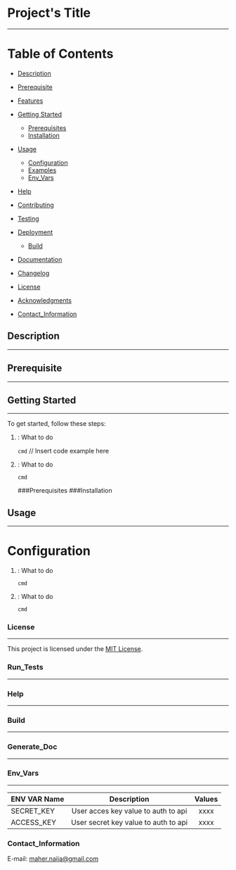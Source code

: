 # Project's Title
---

# Table of Contents
- [Description](#description)
- [Prerequisite](#Prerequisites)
- [Features](#features)
- [Getting Started](#getting-started)
  - [Prerequisites](#prerequisites)
  - [Installation](#installation)
- [Usage](#usage)
  - [Configuration](#configuration)
  - [Examples](#examples)
  - [Env_Vars](#Env_Vars)
- [Help](#Help)
- [Contributing](#contributing)
- [Testing](#testing)
  
- [Deployment](#deployment)
   - [Build](#Build)
- [Documentation](#documentation)
- [Changelog](#changelog)
- [License](#license)
- [Acknowledgments](#acknowledgments)
- [Contact_Information](#Contact_Information)

## Description
---

##  Prerequisite
---

## Getting Started
---
To get started, follow these steps:
1. : What to do
   
   `cmd`
   // Insert code example here
   
3. : What to do
   
   `cmd`

   ###Prerequisites
   ###Installation

## Usage
---
# Configuration
1. : What to do
   
   `cmd`

3. : What to do

   `cmd`
   
### License
---
This project is licensed under the [MIT License](LICENSE).

### Run_Tests
---


### Help
---


 
### Build
---

### Generate_Doc
---



### Env_Vars
---



| ENV VAR Name | Description | Values | 
|--------------|:-----------:|:------:|
|  SECRET_KEY         |    User acces key value to auth to api |xxxx
|  ACCESS_KEY         |    User secret key value to auth to api|xxxx


### Contact_Information
 E-mail: maher.naija@gmail.com



